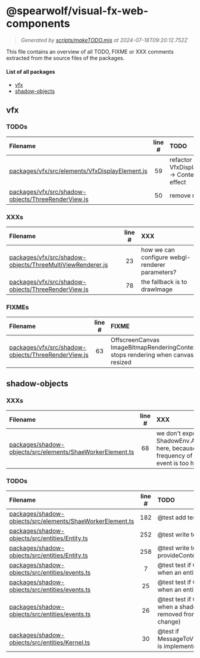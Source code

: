 
# @spearwolf/visual-fx-web-components

> _Generated by [scripts/makeTODO.mjs](scripts/makeTODO.mjs) at 2024-07-18T09:20:12.752Z_

This file contains an overview of all TODO, FIXME or XXX comments extracted from the source files of the packages.

#### List of all packages

- [vfx](#vfx)
- [shadow-objects](#shadow-objects)


## vfx

### TODOs
| Filename | line # | TODO |
|:------|:------:|:------|
| [packages/vfx/src/elements/VfxDisplayElement.js](packages/vfx/src/elements/VfxDisplayElement.js#L59) | 59 | refactor and verify VfxDisplayElement -> ContextLost effect |
| [packages/vfx/src/shadow-objects/ThreeRenderView.js](packages/vfx/src/shadow-objects/ThreeRenderView.js#L50) | 50 | remove me: |

### XXXs
| Filename | line # | XXX |
|:------|:------:|:------|
| [packages/vfx/src/shadow-objects/ThreeMultiViewRenderer.js](packages/vfx/src/shadow-objects/ThreeMultiViewRenderer.js#L23) | 23 | how we can configure webgl-renderer parameters? |
| [packages/vfx/src/shadow-objects/ThreeRenderView.js](packages/vfx/src/shadow-objects/ThreeRenderView.js#L78) | 78 | the fallback is to drawImage |

### FIXMEs
| Filename | line # | FIXME |
|:------|:------:|:------|
| [packages/vfx/src/shadow-objects/ThreeRenderView.js](packages/vfx/src/shadow-objects/ThreeRenderView.js#L63) | 63 | OffscreenCanvas ImageBitmapRenderingContext stops rendering when canvas resized |


## shadow-objects

### XXXs
| Filename | line # | XXX |
|:------|:------:|:------|
| [packages/shadow-objects/src/elements/ShaeWorkerElement.ts](packages/shadow-objects/src/elements/ShaeWorkerElement.ts#L68) | 68 | we don't expose ShadowEnv.AfterSync here, because the frequency of this event is too high |

### TODOs
| Filename | line # | TODO |
|:------|:------:|:------|
| [packages/shadow-objects/src/elements/ShaeWorkerElement.ts](packages/shadow-objects/src/elements/ShaeWorkerElement.ts#L182) | 182 | @test add tests for defer destroy |
| [packages/shadow-objects/src/entities/Entity.ts](packages/shadow-objects/src/entities/Entity.ts#L252) | 252 | @test write tests for useContext() |
| [packages/shadow-objects/src/entities/Entity.ts](packages/shadow-objects/src/entities/Entity.ts#L258) | 258 | @test write tests for provideContext() |
| [packages/shadow-objects/src/entities/events.ts](packages/shadow-objects/src/entities/events.ts#L7) | 7 | @test test if OnCreate is called when an entity token is changed |
| [packages/shadow-objects/src/entities/events.ts](packages/shadow-objects/src/entities/events.ts#L25) | 25 | @test test if OnDestroy is called when an entity is destroyed |
| [packages/shadow-objects/src/entities/events.ts](packages/shadow-objects/src/entities/events.ts#L26) | 26 | @test test if OnDestroy is called when a shadow-object is removed from an entity (token-change) |
| [packages/shadow-objects/src/entities/Kernel.ts](packages/shadow-objects/src/entities/Kernel.ts#L30) | 30 | @test if MessageToView#traverseChildren is implemented all the way down |

